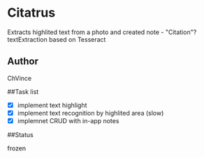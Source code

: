 # Citatrus

Extracts highlited text from a photo and created note - "Citation"? textExtraction based on Tesseract

## Author 

ChVince

##Task list

- [x] implement text highlight
- [x] implement text recognition by highlited area (slow)
- [x] implemnet CRUD with in-app notes

##Status

frozen

